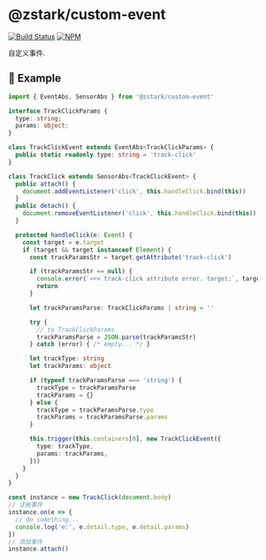 # @zstark/custom-event

[![Build Status](https://travis-ci.com/PinghuaZhuang/zstark.svg?branch=master)](https://travis-ci.com/PinghuaZhuang/zstark) [![NPM](https://img.shields.io/npm/v/@zstark/custom-event)](https://www.npmjs.com/package/@zstark/custom-event)

自定义事件.



## 📰 Example

```typescript
import { EventAbs, SensorAbs } from '@zstark/custom-event'

interface TrackClickParams {
  type: string;
  params: object;
}

class TrackClickEvent extends EventAbs<TrackClickParams> {
  public static readonly type: string = 'track-click'
}

class TrackClick extends SensorAbs<TrackClickEvent> {
  public attach() {
    document.addEventListener('click', this.handleClick.bind(this))
  }
  public detach() {
    document.removeEventListener('click', this.handleClick.bind(this))
  }

  protected handleClick(e: Event) {
    const target = e.target
    if (target && target instanceof Element) {
      const trackParamsStr = target.getAttribute('track-click')

      if (trackParamsStr == null) {
        console.error(`<<< track-click attribute error. target:`, target)
        return
      }

      let trackParamsParse: TrackClickParams | string = ''

      try {
        // to TrackClickParams
        trackParamsParse = JSON.parse(trackParamsStr)
      } catch (error) { /* empty... */ }

      let trackType: string
      let trackParams: object

      if (typeof trackParamsParse === 'string') {
        trackType = trackParamsParse
        trackParams = {}
      } else {
        trackType = trackParamsParse.type
        trackParams = trackParamsParse.params
      }

      this.trigger(this.containers[0], new TrackClickEvent({
        type: trackType,
        params: trackParams,
      }))
    }
  }
}

const instance = new TrackClick(document.body)
// 注册事件
instance.on(e => {
  // do something...
  console.log('e:', e.detail.type, e.detail.params)
})
// 添加事件
instance.attach()
```
